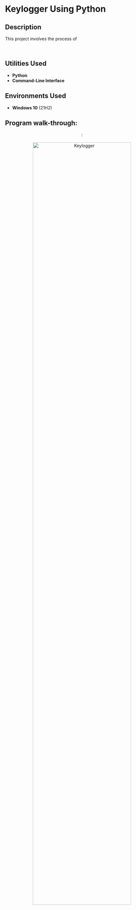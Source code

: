 <h1>Keylogger Using Python</h1>

<h2>Description</h2>
<p>This project involves the process of </p>
<br />

<h2>Utilities Used</h2>

- <b>Python</b>
- <b>Command-Line Interface</b> 

<h2>Environments Used </h2>

- <b>Windows 10</b> (21H2)

<h2>Program walk-through:</h2>

<p align="center">
: <br/>
<br>
<img src="" height="80%" width="80%" alt="Keylogger"/>
<br />
<br />
